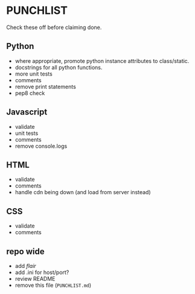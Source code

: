 PUNCHLIST
=========
Check these off before claiming done.

Python
------
 * where appropriate, promote python instance attributes to class/static.
 * docstrings for all python functions.
 * more unit tests
 * comments
 * remove print statements
 * pep8 check


Javascript
----------
 * validate
 * unit tests
 * comments
 * remove console.logs
 
HTML
----
 * validate
 * comments
 * handle cdn being down (and load from server instead)

CSS
---
 * validate
 * comments

repo wide
---------
 * add *flair*
 * add .ini for host/port?
 * review README
 * remove this file (`PUNCHLIST.md`)
